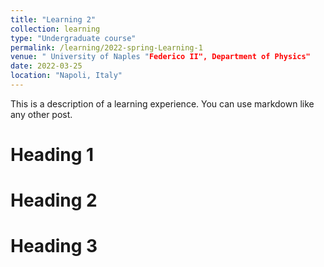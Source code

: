 ```yaml
---
title: "Learning 2"
collection: learning
type: "Undergraduate course"
permalink: /learning/2022-spring-Learning-1
venue: " University of Naples "Federico II", Department of Physics"
date: 2022-03-25
location: "Napoli, Italy"
---
```


This is a description of a learning experience. You can use markdown like any other post.

Heading 1
======

Heading 2
======

Heading 3
======
